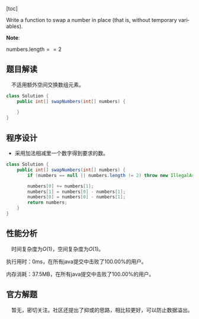 [toc]

Write a function to swap a number in place (that is, without temporary vari­ ables).


**Note**:

$\text{numbers.length} == 2$



## 题目解读

&emsp;不适用额外空间交换数组元素。

```java
class Solution {
    public int[] swapNumbers(int[] numbers) {
        
    }
}
```

## 程序设计

* 采用加法相减里一个数字得到要求的数。

```java
class Solution {
    public int[] swapNumbers(int[] numbers) {
        if (numbers == null || numbers.length != 2) throw new IllegalArgumentException("invalid param");

        numbers[0] += numbers[1];
        numbers[1] = numbers[0] - numbers[1];
        numbers[0] = numbers[0] - numbers[1];
        return numbers; 
    }
}
```

## 性能分析

&emsp;时间复杂度为$O(1)$，空间复杂度为$O(1)$。

执行用时：0ms，在所有java提交中击败了100.00%的用户。

内存消耗：37.5MB，在所有java提交中击败了100.00%的用户。

## 官方解题

&emsp;暂无，密切关注。社区还提出了抑或的思路，相比较更好，可以防止数据溢出。